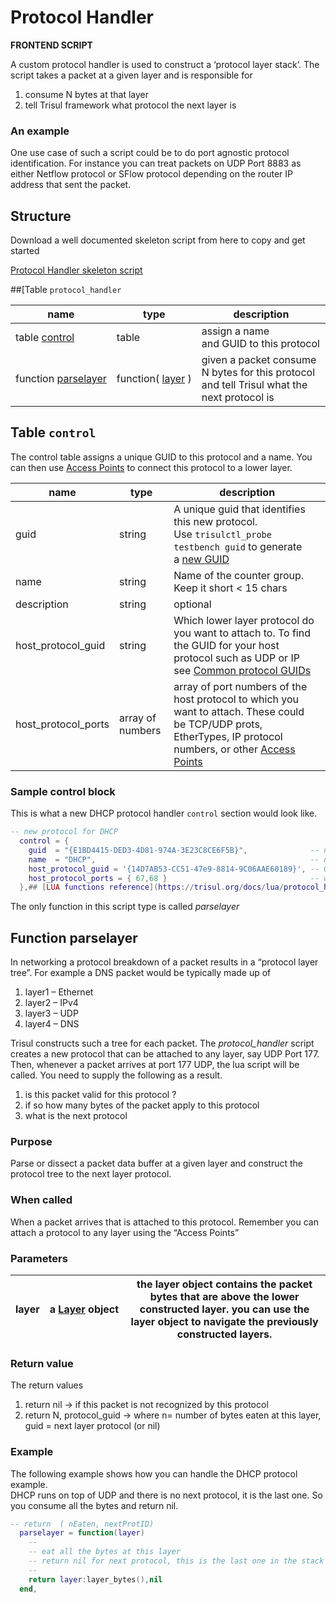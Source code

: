 # Protocol Handler

**FRONTEND SCRIPT**

A custom protocol handler is used to construct a ‘protocol layer stack’. The script takes a packet at a given layer and is responsible for

1. consume N bytes at that layer
2. tell Trisul framework what protocol the next layer is

### An example

One use case of such a script could be to do port agnostic protocol identification. For instance you can treat packets on UDP Port 8883 as either Netflow protocol or SFlow protocol depending on the router IP address that sent the packet.

## Structure

Download a well documented skeleton script from here to copy and get started

[Protocol Handler skeleton script](https://github.com/trisulnsm/trisul-scripts/blob/master/lua/skeletons/protocol_handler.lua)

##[Table `protocol_handler`

| name                                                                                         | type                                                            | description                                                                                |
| -------------------------------------------------------------------------------------------- | --------------------------------------------------------------- | ------------------------------------------------------------------------------------------ |
| table [control](https://trisul.org/docs/lua/protocol_handler.html#table_control)             | table                                                           | assign a name and GUID to this protocol                                                    |
| function [parselayer](https://trisul.org/docs/lua/protocol_handler.html#function_parselayer) | function( [layer](https://trisul.org/docs/lua/obj_layer.html) ) | given a packet consume N bytes for this protocol and tell Trisul what the next protocol is |

## Table `control`

The control table assigns a unique GUID to this protocol and a name. You can then use [Access Points](https://trisul.org/docs/ug/webadmin/access_points.html) to connect this protocol to a lower layer.

| name                | type             | description                                                                                                                                                                                                             |
| ------------------- | ---------------- | ----------------------------------------------------------------------------------------------------------------------------------------------------------------------------------------------------------------------- |
| guid                | string           | A unique guid that identifies this new protocol. Use `trisulctl_probe testbench guid` to generate a [new GUID](https://trisul.org/docs/ref/guid.html)                                                                   |
| name                | string           | Name of the counter group. Keep it short < 15 chars                                                                                                                                                                     |
| description         | string           | optional                                                                                                                                                                                                                |
| host_protocol_guid  | string           | Which lower layer protocol do you want to attach to. To find the GUID for your host protocol such as UDP or IP see [Common protocol GUIDs](https://trisul.org/docs/ref/guid.html#protocols)                             |
| host_protocol_ports | array of numbers | array of port numbers of the host protocol to which you want to attach. These could be TCP/UDP prots, EtherTypes, IP protocol numbers, or other [Access Points](https://trisul.org/docs/ug/webadmin/access_points.html) |

### Sample control block

This is what a new DHCP protocol handler `control` section would look like.

```lua
-- new protocol for DHCP 
  control = {
    guid  = "{E1BD4415-DED3-4D81-974A-3E23C8CE6F5B}",              -- new protocol GUID we created
    name  = "DHCP",                                                -- new protocol name 
    host_protocol_guid = '{14D7AB53-CC51-47e9-8814-9C06AAE60189}', -- GUID for UDP  
    host_protocol_ports = { 67,68 }                                -- we want UDP ports 67,68
  },## [LUA functions reference](https://trisul.org/docs/lua/protocol_handler.html#lua_functions_reference)
```

The only function in this script type is called *parselayer*

## Function parselayer

In networking a protocol breakdown of a packet results in a “protocol layer tree”. For example a DNS packet would be typically made up of

1. layer1 – Ethernet
2. layer2 – IPv4
3. layer3 – UDP
4. layer4 – DNS

Trisul constructs such a tree for each packet. The *protocol_handler* script creates a new protocol that can be attached to any layer, say UDP Port 177. Then, whenever a packet arrives at port 177 UDP, the lua script will be called. You need to supply the following as a result.

1. is this packet valid for this protocol ?
2. if so how many bytes of the packet apply to this protocol
3. what is the next protocol

### Purpose

Parse or dissect a packet data buffer at a given layer and construct the protocol tree to the next layer protocol.

### When called

When a packet arrives that is attached to this protocol. Remember you can attach a protocol to any layer using the “Access Points”

### Parameters

| layer | a [Layer](https://trisul.org/docs/lua/obj_layer.html) object | the layer object contains the packet bytes that are above the lower constructed layer. you can use the layer object to navigate the previously constructed layers. |
| ----- | ------------------------------------------------------------ | ------------------------------------------------------------------------------------------------------------------------------------------------------------------ |

### Return value

The return values

1. return nil → if this packet is not recognized by this protocol
2. return N, protocol_guid → where n= number of bytes eaten at this layer, guid = next layer protocol (or nil)

### Example

The following example shows how you can handle the DHCP protocol example.  
DHCP runs on top of UDP and there is no next protocol, it is the last one. So you consume all the bytes and return nil.

```lua
-- return  ( nEaten, nextProtID) 
  parselayer = function(layer)
    --
    -- eat all the bytes at this layer 
    -- return nil for next protocol, this is the last one in the stack
    --
    return layer:layer_bytes(),nil
  end,
```

